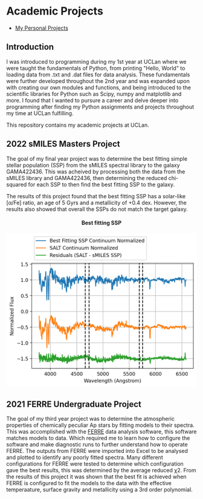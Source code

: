 # Academic Projects

- [My Personal Projects](https://github.com/ohughes1207/Personal_Projects)

## Introduction

I was introduced to programming during my 1st year at UCLan where we were taught the fundamentals of Python, from printing "Hello, World" to loading data from .txt and .dat files for data analysis. These fundamentals were further developed throughout the 2nd year and was expanded upon with creating our own modules and functions, and being introduced to the scientific libraries for Python such as Scipy, numpy and matplotlib and more. I found that I wanted to pursure a career and delve deeper into programming after finding my Python assignments and projects throughout my time at UCLan fulfilling.

This repository contains my academic projects at UCLan.

## 2022 sMILES Masters Project

The goal of my final year project was to determine the best fitting simple stellar population (SSP) from the sMILES spectral library to the galaxy GAMA422436. This was acheived by processing both the data from the sMILES library and GAMA422436, then determining the reduced chi-squared for each SSP to then find the best fitting SSP to the galaxy.

The results of this project found that the best fitting SSP has a solar-like \[α/Fe\] ratio, an age of 5 Gyrs and a metallicity of +0.4 dex. However, the results also showed that overall the SSPs do not match the target galaxy.

<h4 align=center> Best fitting SSP </h4>

![](https://raw.githubusercontent.com/ohughes1207/Academic_Projects/main/2022_sMILES_Masters_Project/figs/aFep00_best_fit.png)

## 2021 FERRE Undergraduate Project

The goal of my third year project was to determine the atmospheric properties of chemically peculiar Ap stars by fitting models to their spectra. This was accomplished with the [FERRE](https://github.com/callendeprieto/ferre) data analysis software, this software matches models to data. Which required me to learn how to configure the software and make diagnostic runs to further understand how to operate FERRE. The outputs from FERRE were imported into Excel to be analysed and plotted to identify any poorly fitted spectra. Many different configurations for FERRE were tested to determine which configuration gave the best results, this was determined by the average reduced χ2. From the results of this project it was shown that the best fit is achieved when FERRE is configured to fit the models to the data with the effective temperaature, surface gravity and metallicity using a 3rd order polynomial.
